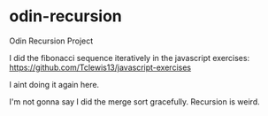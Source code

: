 # odin-recursion
Odin Recursion Project

I did the fibonacci sequence iteratively in the javascript exercises: https://github.com/Tclewis13/javascript-exercises

I aint doing it again here.

I'm not gonna say I did the merge sort gracefully. Recursion is weird.